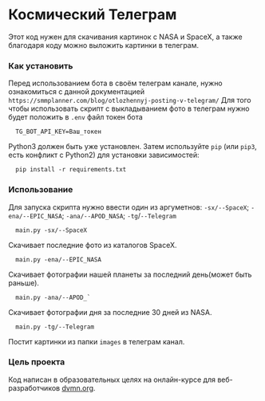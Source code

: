 # Космический Телеграм

Этот код нужен для скачивания картинок с NASA и SpaceX, а также благодаря коду можно выложить картинки в телеграм.

### Как установить
Перед использованием бота в своём телеграм канале, нужно ознакомиться с данной документацией `https://smmplanner.com/blog/otlozhennyj-posting-v-telegram/`
Для того чтобы использовать скрипт с выкладыванием фото в телеграм нужно будет положить в `.env` файл токен бота
```
  TG_BOT_API_KEY=Ваш_токен
```


Python3 должен быть уже установлен.
Затем используйте `pip` (или `pip3`, есть конфликт с Python2) для установки зависимостей:
```
  pip install -r requirements.txt
```

### Использование

Для запуска скрипта нужно ввести один из аргуметнов: `-sx/--SpaceX`; `-ena/--EPIC_NASA`;
`-ana/--APOD_NASA`; `-tg`/`--Telegram`

```
  main.py -sx/--SpaceX
```
Скачивает последние фото из каталогов SpaceX.
```
  main.py -ena/--EPIC_NASA
```
Скачивает фотографии нашей планеты за последний день(может быть раньше).
```
  main.py -ana/--APOD_`
```
Скачивает фотографии дня за последние 30 дней из NASA.
```
  main.py -tg/--Telegram
```
Постит картинки из папки `images` в телеграм канал.
### Цель проекта

Код написан в образовательных целях на онлайн-курсе для веб-разработчиков [dvmn.org](https://dvmn.org/).
